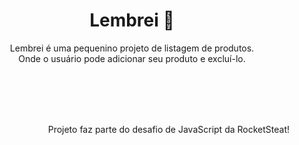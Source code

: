 <h1 align="center">Lembrei 🧠</h1>

<p align="center">Lembrei é uma pequenino projeto de  listagem de produtos. <br> Onde o usuário pode adicionar seu produto e excluí-lo.</p>

<br>
<br>
<br>
<br>
<p align="end"> Projeto faz parte do desafio de JavaScript da RocketSteat!</p>
